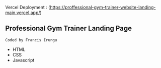 Vercel Deployment : (https://proffessional-gym-trainer-website-landing-main.vercel.app/)

## Professional Gym Trainer Landing Page

```
Coded by Francis Irungu
```

- HTML
- CSS
- Javascript
